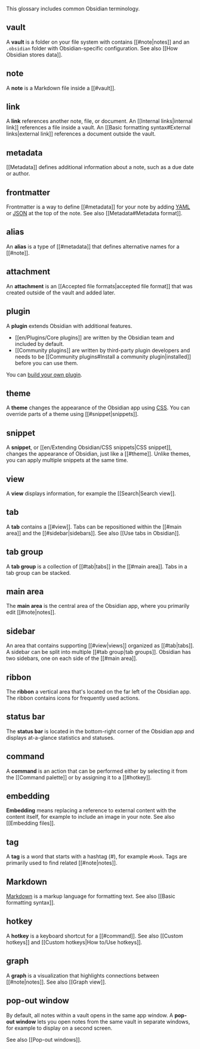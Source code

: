 This glossary includes common Obsidian terminology.

## vault

A **vault** is a folder on your file system with contains [[#note|notes]] and an `.obsidian` folder with Obsidian-specific configuration. See also [[How Obsidian stores data]].

## note

A **note** is a Markdown file inside a [[#vault]].

## link

A **link** references another note, file, or document. An [[Internal links|internal link]] references a file inside a vault. An [[Basic formatting syntax#External links|external link]] references a document outside the vault.

## metadata

[[Metadata]] defines additional information about a note, such as a due date or author.

## frontmatter

Frontmatter is a way to define [[#metadata]] for your note by adding [YAML](https://yaml.org/) or [JSON](https://www.json.org/) at the top of the note. See also [[Metadata#Metadata format]].

## alias

An **alias** is a type of [[#metadata]] that defines alternative names for a [[#note]].

## attachment

An **attachment** is an [[Accepted file formats|accepted file format]] that was created outside of the vault and added later.

## plugin

A **plugin** extends Obsidian with additional features.

- [[en/Plugins/Core plugins]] are written by the Obsidian team and included by default.
- [[Community plugins]] are written by third-party plugin developers and needs to be [[Community plugins#Install a community plugin|installed]] before you can use them.

You can [build your own plugin](https://docs.obsidian.md/Plugins/Getting+started/Build+a+plugin).

## theme

A **theme** changes the appearance of the Obsidian app using [CSS](https://developer.mozilla.org/en-US/docs/Web/CSS). You can override parts of a theme using [[#snippet|snippets]].

## snippet

A **snippet**, or [[en/Extending Obsidian/CSS snippets|CSS snippet]], changes the appearance of Obsidian, just like a [[#theme]]. Unlike themes, you can apply multiple snippets at the same time.

## view

A **view** displays information, for example the [[Search|Search view]].

## tab

A **tab** contains a [[#view]]. Tabs can be repositioned within the [[#main area]] and the [[#sidebar|sidebars]]. See also [[Use tabs in Obsidian]].

## tab group

A **tab group** is a collection of [[#tab|tabs]] in the [[#main area]]. Tabs in a tab group can be stacked.

## main area

The **main area** is the central area of the Obsidian app, where you primarily edit [[#note|notes]].

## sidebar

An area that contains supporting [[#view|views]] organized as [[#tab|tabs]]. A sidebar can be split into multiple [[#tab group|tab groups]]. Obsidian has two sidebars, one on each side of the [[#main area]].

## ribbon

The **ribbon** a vertical area that's located on the far left of the Obsidian app. The ribbon contains icons for frequently used actions.

## status bar

The **status bar** is located in the bottom-right corner of the Obsidian app and displays at-a-glance statistics and statuses.

## command

A **command** is an action that can be performed either by selecting it from the [[Command palette]] or by assigning it to a [[#hotkey]].

## embedding

**Embedding** means replacing a reference to external content with the content itself, for example to include an image in your note. See also [[Embedding files]].

## tag

A **tag** is a word that starts with a hashtag (#), for example `#book`. Tags are primarily used to find related [[#note|notes]].

## Markdown

[Markdown](https://daringfireball.net/projects/markdown/) is a markup language for formatting text. See also [[Basic formatting syntax]].

## hotkey

A **hotkey** is a keyboard shortcut for a [[#command]]. See also [[Custom hotkeys]] and [[Custom hotkeys|How to/Use hotkeys]].

## graph

A **graph** is a visualization that highlights connections between [[#note|notes]]. See also [[Graph view]].

## pop-out window

By default, all notes within a vault opens in the same app window. A **pop-out window** lets you open notes from the same vault in separate windows, for example to display on a second screen.

See also [[Pop-out windows]].
